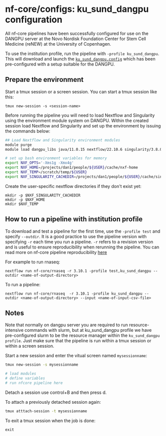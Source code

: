 # nf-core/configs: ku_sund_dangpu configuration

All nf-core pipelines have been successfully configured for use on the DANGPU server at the Novo Nordisk Foundation Center for Stem Cell Medicine (reNEW) at the University of Copenhagen.

To use the institution profile, run the pipeline with `-profile ku_sund_dangpu`. This will download and launch the [`ku_sund_dangpu.config`](../conf/ku_sund_dangpu.config) which has been pre-configured with a setup suitable for the DANGPU.

## Prepare the environment

Start a tmux session or a screen session. You can start a tmux session like this:

```
tmux new-session -s <session-name>
```

Before running the pipeline you will need to load Nextflow and Singularity using the environment module system on DANGPU.
Within the created session load Nextflow and Singularity and set up the environment by issuing the commands below:

```bash
## Load Nextflow and Singularity environment modules
module purge
module load dangpu_libs java/11.0.15 nextflow/22.10.6 singularity/3.8.0 python/3.7.13 nf-core/2.7.2

# set up bash environment variables for memory
export NXF_OPTS='-Xms1g -Xmx4g'
export NXF_HOME=/projects/dan1/people/${USER}/cache/nxf-home
export NXF_TEMP=/scratch/temp/${USER}
export NXF_SINGULARITY_CACHEDIR=/projects/dan1/people/${USER}/cache/singularity-images
```

Create the user-specific nextflow directories if they don't exist yet:

```
mkdir -p $NXF_SINGULARITY_CACHEDIR
mkdir -p $NXF_HOME
mkdir $NXF_TEMP
```

## How to run a pipeline with institution profile

To download and test a pipeline for the first time, use the `-profile test` and specify `--outdir`. It is a good practice to use the pipeline version with specifying `-r` each time you run a pipeline. `-r` refers to a revision version and is useful to ensure reproducibility when rerunning the pipeline. You can read more on nf-core pipeline reproducibility [here](https://nf-co.re/rnaseq/3.10.1/usage#reproducibility)

For example to run rnaseq:

```
nextflow run nf-core/rnaseq -r 3.10.1 -profile test,ku_sund_dangpu --outdir <name-of-output-directory>
```

To run a pipeline:

```
nextflow run nf-core/rnaseq  -r 3.10.1 -profile ku_sund_dangpu --outdir <name-of-output-directory> --input <name-of-input-csv-file>
```

## Notes

Note that normally on dangpu server you are required to run resource-intensive commands with slurm, but at ku_sund_dangpu profile we have pre-configured slurm to be the resource manager within the `ku_sund_dangpu profile`. Just make sure that the pipeline is run within a tmux session or within a screen session. 

Start a new session and enter the vitual screen named `mysessionname`:
```bash
tmux new-session -s mysessionname

# load modules
# define variables
# run nfcore pipeline here
```

Detach a session use control+B and then press d.

To attach a previously detached session again:
```bash
tmux atttach-session -t mysessionname
```

To exit a tmux session when the job is done:
```
exit
```
